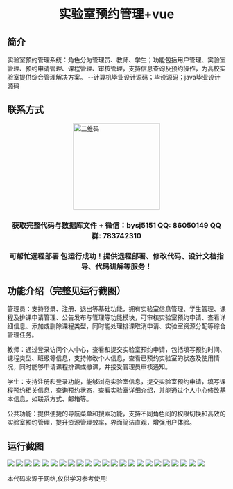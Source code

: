 <p><h1 align="center">实验室预约管理+vue</h1></p>

## 简介
实验室预约管理系统：角色分为管理员、教师、学生；功能包括用户管理、实验室管理、预约申请管理、课程管理、审核管理，支持信息查询及预约操作，为高校实验室提供综合管理解决方案。    --计算机毕业设计源码；毕设源码；java毕业设计源码


## 联系方式
<img src="https://bs-1329754181.cos.ap-shanghai.myqcloud.com/wx.jpg" alt="二维码" style="display: block; margin: 0 auto;" width="200px">
<p><h3 align="center">获取完整代码与数据库文件 + 微信：bysj5151 QQ: 86050149 QQ群: 783742310</h3></p>
<p><h3 align="center">可帮忙远程部署 包运行成功！提供远程部署、修改代码、设计文档指导、代码讲解等服务！</h3></p>

## 功能介绍（完整见运行截图）
管理员：支持登录、注册、退出等基础功能，拥有实验室信息管理、学生管理、课程及排课申请管理、公告发布与管理等功能模块，可审核实验室预约申请、查看详细信息、添加或删除课程类型，同时能处理排课取消申请、实验室资源分配等综合管理任务。

教师：通过登录访问个人中心，查看和提交实验室预约申请，包括填写预约时间、课程类型、班级等信息，支持修改个人信息，查看已预约实验室的状态及使用情况，同时能够申请课程排课或撤课，并接受管理员审核通知。

学生：支持注册和登录功能，能够浏览实验室信息，提交实验室预约申请，填写课程预约相关信息，查询预约状态，查看实验室详细介绍，并能通过个人中心修改基本信息，如联系方式、邮箱等。

公共功能：提供便捷的导航菜单和搜索功能，支持不同角色间的权限切换和高效的实验室预约管理，提升资源管理效率，界面简洁直观，增强用户体验。


## 运行截图
![](https://bs-1329754181.cos.ap-shanghai.myqcloud.com/ssm/LabReservationManagement/img/001.jpg)
![](https://bs-1329754181.cos.ap-shanghai.myqcloud.com/ssm/LabReservationManagement/img/002.jpg)
![](https://bs-1329754181.cos.ap-shanghai.myqcloud.com/ssm/LabReservationManagement/img/003.jpg)
![](https://bs-1329754181.cos.ap-shanghai.myqcloud.com/ssm/LabReservationManagement/img/004.jpg)
![](https://bs-1329754181.cos.ap-shanghai.myqcloud.com/ssm/LabReservationManagement/img/005.jpg)
![](https://bs-1329754181.cos.ap-shanghai.myqcloud.com/ssm/LabReservationManagement/img/006.jpg)
![](https://bs-1329754181.cos.ap-shanghai.myqcloud.com/ssm/LabReservationManagement/img/007.jpg)
![](https://bs-1329754181.cos.ap-shanghai.myqcloud.com/ssm/LabReservationManagement/img/008.jpg)
![](https://bs-1329754181.cos.ap-shanghai.myqcloud.com/ssm/LabReservationManagement/img/009.jpg)
![](https://bs-1329754181.cos.ap-shanghai.myqcloud.com/ssm/LabReservationManagement/img/010.jpg)
![](https://bs-1329754181.cos.ap-shanghai.myqcloud.com/ssm/LabReservationManagement/img/011.jpg)
![](https://bs-1329754181.cos.ap-shanghai.myqcloud.com/ssm/LabReservationManagement/img/012.jpg)
![](https://bs-1329754181.cos.ap-shanghai.myqcloud.com/ssm/LabReservationManagement/img/013.jpg)
![](https://bs-1329754181.cos.ap-shanghai.myqcloud.com/ssm/LabReservationManagement/img/014.jpg)
![](https://bs-1329754181.cos.ap-shanghai.myqcloud.com/ssm/LabReservationManagement/img/015.jpg)
![](https://bs-1329754181.cos.ap-shanghai.myqcloud.com/ssm/LabReservationManagement/img/016.jpg)
![](https://bs-1329754181.cos.ap-shanghai.myqcloud.com/ssm/LabReservationManagement/img/017.jpg)
![](https://bs-1329754181.cos.ap-shanghai.myqcloud.com/ssm/LabReservationManagement/img/018.jpg)
![](https://bs-1329754181.cos.ap-shanghai.myqcloud.com/ssm/LabReservationManagement/img/019.jpg)
![](https://bs-1329754181.cos.ap-shanghai.myqcloud.com/ssm/LabReservationManagement/img/020.jpg)
![](https://bs-1329754181.cos.ap-shanghai.myqcloud.com/ssm/LabReservationManagement/img/021.jpg)
![](https://bs-1329754181.cos.ap-shanghai.myqcloud.com/ssm/LabReservationManagement/img/022.jpg)
![](https://bs-1329754181.cos.ap-shanghai.myqcloud.com/ssm/LabReservationManagement/img/023.jpg)

<p>本代码来源于网络,仅供学习参考使用!</p>
